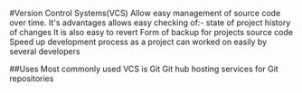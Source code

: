 #Version Control Systems(VCS)
Allow easy management of source code over time. It's advantages allows easy checking of:-
state of project
history of changes
It is also easy to revert
Form of backup for projects source code
Speed up development process as a project can worked on easily by several developers

##Uses
Most commonly used VCS is Git
Git hub hosting services for Git repositories
